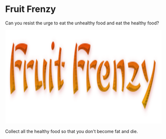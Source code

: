 <h1>Fruit Frenzy</h1>

  <p>Can you resist the urge to eat the unhealthy food and eat the healthy food?</p>
  
  <img src="https://raw.githubusercontent.com/slibby7/Fruit-Frenzy/master/Fruit%20Frenzy/Gametitle.png" Width=1000 height=300>

  <p>Collect all the healthy food so that you don't become fat and die.</p>
